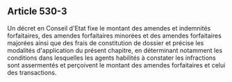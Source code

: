Article 530-3
----
Un décret en Conseil d'Etat fixe le montant des amendes et indemnités
forfaitaires, des amendes forfaitaires minorées et des amendes forfaitaires
majorées ainsi que des frais de constitution de dossier et précise les modalités
d'application du présent chapitre, en déterminant notamment les conditions dans
lesquelles les agents habilités à constater les infractions sont assermentés et
perçoivent le montant des amendes forfaitaires et celui des transactions.
